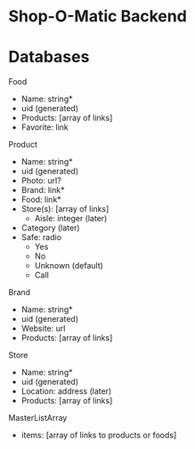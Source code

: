 # Shop-O-Matic Backend

# Databases

Food

- Name: string\*
- uid (generated)
- Products: [array of links]
- Favorite: link

Product

- Name: string\*
- uid (generated)
- Photo: url?
- Brand: link\*
- Food: link\*
- Store(s): [array of links]
  - Aisle: integer (later)
- Category (later)
- Safe: radio
  - Yes
  - No
  - Unknown (default)
  - Call

Brand

- Name: string\*
- uid (generated)
- Website: url
- Products: [array of links]

Store

- Name: string\*
- uid (generated)
- Location: address (later)
- Products: [array of links]

MasterListArray

- items: [array of links to products or foods]
